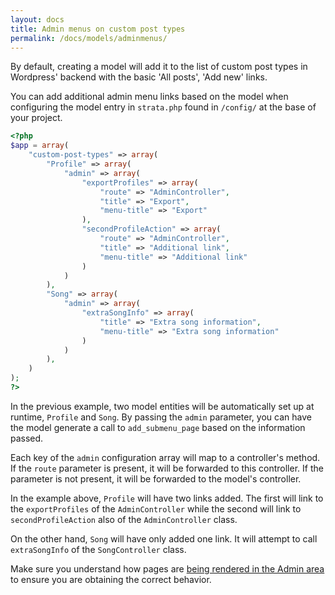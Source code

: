 ```yaml
---
layout: docs
title: Admin menus on custom post types
permalink: /docs/models/adminmenus/
---
```


By default, creating a model will add it to the list of custom post types in Wordpress' backend with the basic 'All posts', 'Add new' links.

You can add additional admin menu links based on the model when configuring the model entry in `strata.php` found in `/config/` at the base of your project.

~~~ php
<?php
$app = array(
    "custom-post-types" => array(
        "Profile" => array(
            "admin" => array(
                "exportProfiles" => array(
                    "route" => "AdminController",
                    "title" => "Export",
                    "menu-title" => "Export"
                ),
                "secondProfileAction" => array(
                    "route" => "AdminController",
                    "title" => "Additional link",
                    "menu-title" => "Additional link"
                )
            )
        ),
        "Song" => array(
            "admin" => array(
                "extraSongInfo" => array(
                    "title" => "Extra song information",
                    "menu-title" => "Extra song information"
                )
            )
        ),
    )
);
?>
~~~

In the previous example, two model entities will be automatically set up at runtime, `Profile` and `Song`. By passing the `admin` parameter, you can have the model generate a call to `add_submenu_page` based on the information passed.

Each key of the `admin` configuration array will map to a controller's method. If the `route` parameter is present, it will be forwarded to this controller. If the parameter is not present, it will be forwarded to the model's controller.

In the example above, `Profile` will have two links added. The first will link to the `exportProfiles` of the `AdminController` while the second will link to `secondProfileAction` also of the `AdminController` class.

On the other hand, `Song` will have only added one link. It will attempt to call `extraSongInfo` of the `SongController` class.

<p class="warning">
    Make sure you understand how pages are <a href="/docs/controllers/view/#on-rendering-in-the-admin">being rendered in the Admin area</a> to ensure you are obtaining the correct behavior.
</p>
